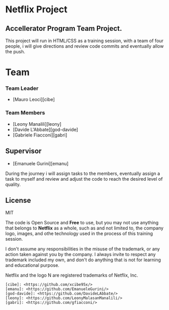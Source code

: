 # Netflix Project
## Accellerator Program Team Project.

This project will run in HTML/CSS as a training session, with a team of four people, i will give directions and review code commits and eventually allow the push.


# Team

### Team Leader
- [Mauro Leoci][cibe]

### Team Members
- [Leony Manalili][leony]
- [Davide L'Abbate][god-davide]
- [Gabriele Fiacconi][gabri]

## Supervisor 
- [Emanuele Gurini][emanu]


During the journey i will assign tasks to the members, eventually assign a task to myself and review and adjust the code to reach the desired level of quality.


## License

MIT

The code is Open Source and **Free** to use, but you may not use anything that belongs to **Netflix** as a whole, such as and not limited to, the company logo, images, and othe technology used in the process of this training session.

I don't assume any responsibilities in the misuse of the trademark, or any action taken against you by the company.
I always invite to respect any trademark included my own, and don't do anything that is not for learning and educational purpose.

Netflix and the logo N are registered trademarks of Netflix, Inc.


[//]: # (Reference links for the body)

    [cibe]: <https://github.com/xcibe95x/>
    [emanu]: <https://github.com/EmanueleGurini/>
    [god-davide]: <https://github.com/DavideLAbbate/>
    [leony]: <https://github.com/LeonyMalasanManalili/>
    [gabri]: <https://github.com/gfiacconi/>